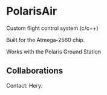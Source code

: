 # PolarisAir
Custom flight control system (c/c++)

Built for the Atmega-2560 chip. 

Works with the Polaris Ground Station

## Collaborations
Contact: Hery.

